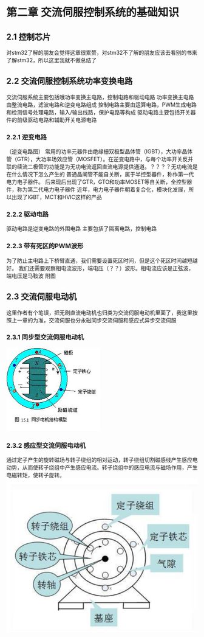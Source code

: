 # 第二章 交流伺服控制系统的基础知识
## 2.1 控制芯片
对stm32了解的朋友会觉得这章很累赘，对stm32不了解的朋友应该去看别的书来了解stm32，所以这里我就不做总结了

## 2.2 交流伺服控制系统功率变换电路
交流伺服系统主要包括哦功率变换主电路，控制电路和驱动电路
功率变换主电路由整流电路，滤波电路和逆变电路组成
控制电路主要由运算电路，PWM生成电路和检测信号处理电路，输入/输出线路，保护电路等构成
驱动电路主要包括开关器件的前级驱动电路和辅助开关电源电路
### 2.2.1 逆变电路
（逆变电路图）
常用的功率元器件由绝缘栅双极型晶体管（IGBT），大功率晶体管（GTR），大功率场效应管（MOSFET）。在逆变电路中，与每个功率开关反并联的续流二极管的功能是为无功电流返回直流电源提供通道。？？？？无功电流是在什么情况下怎么产生的
普通晶闸管不能自关断，属于半控型器件，称作第一代电力电子器件。
后来现后出现了GTR，GTO和功率MOSET等自关断，全控型器件，称为第二代电力电子器件
近年，电力电子器件朝着复合化，模块化发展，所以出现了IGBT，MCT和HVIC这样的产品
### 2.2.2 驱动电路
驱动电路是逆变电路的外围电路
主要包括了隔离电路，控制电路
### 2.2.3 带有死区的PWM波形
为了防止主电路上下桥臂直通，我们需要设置死区时间，但是这个死区时间越短越好。
我们还需要观察相电流波形，端电压（？？）波形。相电流应该是正弦波，端电压是马鞍波
附图

## 2.3 交流伺服电动机
这里作者有个笔误，把无刷直流电动机也归类为交流伺服电动机里面了，我这里按照上一章的为准，交流伺服也分永磁同步交流伺服和感应式异步交流伺服
### 2.3.1 同步型交流伺服电动机
![同步型交流伺服电动机简图](https://github.com/MirrShad/AC-Servo-Contorl-System-notes/blob/master/Images/Chapter2/%E6%B0%B8%E7%A3%81%E5%90%8C%E6%AD%A5%E4%BC%BA%E6%9C%8D%E7%94%B5%E6%9C%BA%E7%AE%80%E5%9B%BE.jpg)
### 2.3.2 感应型交流伺服电动机
通过定子产生的旋转磁场与转子绕组的相对运动，转子绕组切割磁感线产生感应电动势，从而使转子绕组中产生感应电流。转子绕组中的感应电流与磁场作用，产生电磁转矩，使转子旋转。
![感应型交流伺服电动机简图](https://github.com/MirrShad/AC-Servo-Contorl-System-notes/blob/master/Images/Chapter2/%E5%BC%82%E6%AD%A5%E7%94%B5%E6%9C%BA%E7%AE%80%E5%9B%BE.png)
